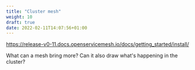 ```yaml
---
title: "Cluster mesh"
weight: 10
draft: true
date: 2022-02-11T14:07:56+01:00
---
```


https://release-v0-11.docs.openservicemesh.io/docs/getting_started/install/

What can a mesh bring more? Can it also draw what's happening in the cluster?
